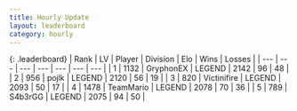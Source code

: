 ```yaml
---
title: Hourly Update
layout: leaderboard
category: hourly
---
```


{: .leaderboard}
| Rank | LV | Player | Division | Elo | Wins | Losses |
| --- | --- | --- | --- | --- | --- | --- |
| <span data-change="0">1</span> | 1132 | <span title="ID: 315148">GryphonEX</span> | LEGEND | <span data-change="0">2142</span> | <span data-change="0">96</span> | <span data-change="0">48</span> |
| <span data-change="0">2</span> | 956 | <span title="ID: 4783">pojlk</span> | LEGEND | <span data-change="0">2120</span> | <span data-change="0">56</span> | <span data-change="0">19</span> |
| <span data-change="1">3</span> | 820 | <span title="ID: 112242">Victinifire</span> | LEGEND | <span data-change="0">2093</span> | <span data-change="0">50</span> | <span data-change="0">17</span> |
| <span data-change="6">4</span> | 1478 | <span title="ID: 164871">TeamMario</span> | LEGEND | <span data-change="57">2078</span> | <span data-change="7">70</span> | <span data-change="0">36</span> |
| <span data-change="-2">5</span> | 789 | <span title="ID: 166888">S4b3rGG</span> | LEGEND | <span data-change="-41">2075</span> | <span data-change="1">94</span> | <span data-change="4">50</span> |